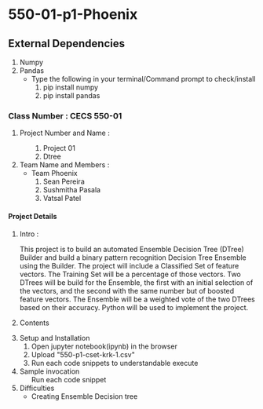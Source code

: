 # 550-01-p1-Phoenix
## External Dependencies 
  <ol>
  <li>Numpy</li>
  <li>Pandas
    <ul>
      <li>Type the following in your terminal/Command prompt to check/install
      <ol>
      <li>pip install numpy</li>
      <li>pip install pandas</li>
      </ol></li></li>
    </ul>
  </ol>
  
###  Class Number : CECS 550-01  
  <ol>
    <li>Project Number and Name : 
    <ul>
          <ol>
          <li>Project 01</li>
          <li>Dtree</li>
          </ol>
    </ul>
    </li>
    <li>Team Name and Members : 
      <ul>
        <li>Team Phoenix
          <ol>
            <li>Sean Pereira</li>
            <li>Sushmitha Pasala</li>
            <li>Vatsal Patel</li>
          </ol>
        </li>
      </ul>
    </li>
  </ol>
  
#### Project Details
  <ol>
    <li>Intro :<p>This project is to build an automated Ensemble Decision Tree (DTree) Builder and build a binary
pattern recognition Decision Tree Ensemble using the Builder. The project will include a Classified Set
of feature vectors. The Training Set will be a percentage of those vectors. Two DTrees will be build
for the Ensemble, the first with an initial selection of the vectors, and the second with the same number
but of boosted feature vectors. The Ensemble will be a weighted vote of the two DTrees based on their
accuracy. Python will be used to implement the project.</p></li>
    <li>Contents<p></p></li>
    <li>Setup and Installation
      <ol>
        <li>Open jupyter notebook(ipynb) in the browser</li>
        <li>Upload "550-p1-cset-krk-1.csv"</li>
        <li>Run each code snippets to understandable execute</li>
      </ol>
    </li>
    <li>Sample invocation
      <ul>Run each code snippet</ul>
    </li>
    <li>Difficulties
      <ul>
        <li>Creating Ensemble Decision tree</li>
      </ul>
    </li>
  </ol>
